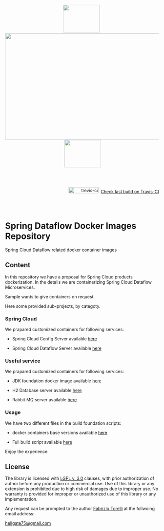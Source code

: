 <p align="center">
<image width="120" height="90" src="images101-docker-logo.png"></image>&nbsp;
<image width="550" height="350" src="images/spring-dataflow-logo.png">
&nbsp;<image width="120" height="90" src="images/docker-logo.png"></image>
</p><br/>
<br/>
<p align="right">
<img src="https://travis-ci.org/hellgate75/spring-dataflow-docker.svg?branch=master" alt="trevis-ci" width="98" height="20" />
&nbsp;<a href="https://travis-ci.org/hellgate75/spring-dataflow-docker">Check last build on Travis-CI</a></p><br/>
<br/>




# Spring Dataflow Docker Images Repository

Spring Cloud Dataflow related docker container images





## Content

In this repository we have a proposal for Spring Cloud products dockerization. In the details we are containerizing Spring Cloud Dataflow Microservices.

Sample wants to give containers on request.

Here some provided sub-projects, by categoty.




### Spring Cloud

We prapared customized containers for following services:

* Spring Cloud Config Server available [here](/spring-cloud-config-server)

* Spring Cloud Dataflow Server available [here](/spring-dataflow-server)




### Useful service

We prapared customized containers for following services:

* JDK foundation docker image available [here](/system-infra-oracle-jdk-1.8)

* H2 Database server available [here](/system-services-h2-database-server)

* Rabbit MQ server available [here](/system-services-rabbitmq)




### Usage



We have two different files in the build foundation scripts:

* docker containers base versions available [here](/docker-vars.sh)

* Full build script available [here](/build-all.sh)


Enjoy the experience.



## License

The library is licensed with [LGPL v. 3.0](/LICENSE) clauses, with prior authorization of author before any production or commercial use. Use of this library or any extension is prohibited due to high risk of damages due to improper use. No warranty is provided for improper or unauthorized use of this library or any implementation.

Any request can be prompted to the author [Fabrizio Torelli](https://www.linkedin.com/in/fabriziotorelli) at the follwoing email address:

[hellgate75@gmail.com](mailto:hellgate75@gmail.com)
